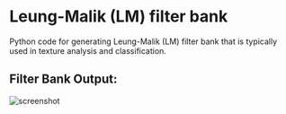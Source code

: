 # Leung-Malik (LM) filter bank 
Python code for generating Leung-Malik (LM) filter bank that is typically used in texture analysis and classification.

## Filter Bank Output:
![screenshot](https://github.com/tonyjo/LM_filter_bank_python/blob/master/lmfilters.jpg)
